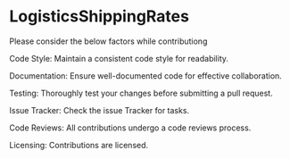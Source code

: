 # LogisticsShippingRates

Please consider the below factors while contributiong

Code Style:
Maintain a consistent code style for readability.

Documentation:
Ensure well-documented code for effective collaboration.

Testing:
Thoroughly test your changes before submitting a pull request.

Issue Tracker:
Check the issue Tracker for tasks.

Code Reviews:
All contributions undergo a code reviews process.

Licensing:
Contributions are licensed.
